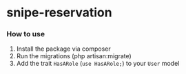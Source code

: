 # snipe-reservation
### How to use
1. Install the package via composer
2. Run the migrations (php artisan:migrate)
3. Add the trait `HasARole` (`use HasARole;`) to your `User` model